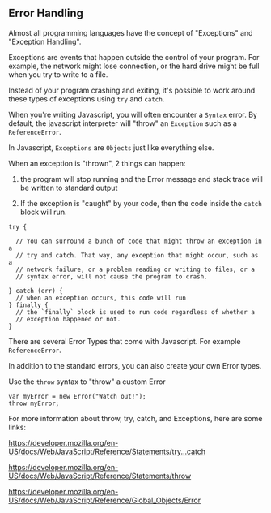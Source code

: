 ## Error Handling

Almost all programming languages have the concept of "Exceptions" and "Exception Handling".

Exceptions are events that happen outside the control of your program. For example, the network might lose connection, or the hard drive might be full when you try to write to a file.

Instead of your program crashing and exiting, it's possible to work
around these types of exceptions using `try` and `catch`.

When you're writing Javascript, you will often encounter a `Syntax` error. By
default, the javascript interpreter will "throw" an `Exception` such as a
`ReferenceError`.

In Javascript, `Exceptions` are `Objects` just like everything else.

When an exception is "thrown", 2 things can happen:

1. the program will stop running and the Error message and stack trace will be
written to standard output

2. If the exception is "caught" by your code, then the code inside the `catch`
block will run.

```
try {

  // You can surround a bunch of code that might throw an exception in a
  // try and catch. That way, any exception that might occur, such as a
  // network failure, or a problem reading or writing to files, or a
  // syntax error, will not cause the program to crash.

} catch (err) {
  // when an exception occurs, this code will run
} finally {
  // the `finally` block is used to run code regardless of whether a
  // exception happened or not.
}
```

There are several Error Types that come with Javascript. For example `ReferenceError`.

In addition to the standard errors, you can also create your own Error types.

Use the `throw` syntax to "throw" a custom Error

```
var myError = new Error("Watch out!");
throw myError;
```

For more information about throw, try, catch, and Exceptions, here are some links:

https://developer.mozilla.org/en-US/docs/Web/JavaScript/Reference/Statements/try...catch

https://developer.mozilla.org/en-US/docs/Web/JavaScript/Reference/Statements/throw

https://developer.mozilla.org/en-US/docs/Web/JavaScript/Reference/Global_Objects/Error
